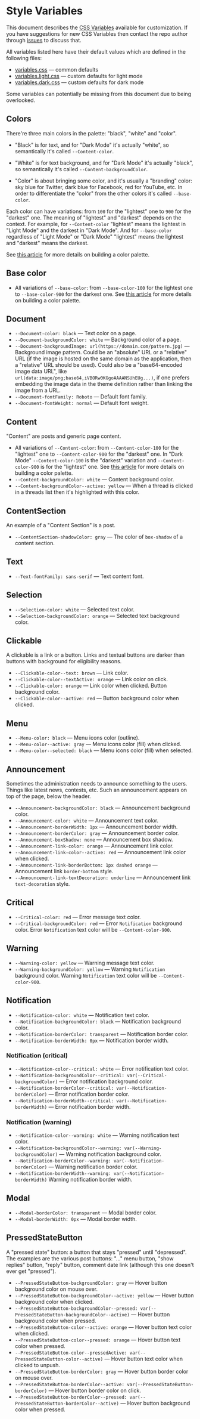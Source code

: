 # Style Variables

This document describes the [CSS Variables](https://developer.mozilla.org/docs/Web/CSS/Using_CSS_custom_properties) available for customization. If you have suggestions for new CSS Variables then contact the repo author through [issues](https://gitlab.com/catamphetamine/frontend-lib/issues) to discuss that.

All variables listed here have their default values which are defined in the following files:
* [variables.css](https://gitlab.com/catamphetamine/frontend-lib/-/blob/main/styles/variables.css) — common defaults
* [variables.light.css](https://gitlab.com/catamphetamine/frontend-lib/-/blob/main/styles/variables.light.css) — custom defaults for light mode
* [variables.dark.css](https://gitlab.com/catamphetamine/frontend-lib/-/blob/main/styles/variables.dark.css) — custom defaults for dark mode

Some variables can potentially be missing from this document due to being overlooked.

## Colors

There're three main colors in the palette: "black", "white" and "color".

* "Black" is for text, and for "Dark Mode" it's actually "white", so semantically it's called `--Content-color`.

* "White" is for text background, and for "Dark Mode" it's actually "black", so semantically it's called `--Content-backgroundColor`.

* "Color" is about bringing some color, and it's usually a "branding" color: sky blue for Twitter, dark blue for Facebook, red for YouTube, etc. In order to differentiate the "color" from the other colors it's called `--base-color`.

Each color can have variations: from `100` for the "lightest" one to `900` for the "darkest" one. The meaning of "lightest" and "darkest" depends on the context. For example, for `--Content-color` "lightest" means the lightest in "Light Mode" and the darkest in "Dark Mode". And for `--base-color` regardless of "Light Mode" or "Dark Mode" "lightest" means the lightest and "darkest" means the darkest.

See [this article](https://refactoringui.com/previews/building-your-color-palette) for more details on building a color palette.

## Base color

* All variations of `--base-color`: from `--base-color-100` for the lightest one to `--base-color-900` for the darkest one. See [this article](https://refactoringui.com/previews/building-your-color-palette) for more details on building a color palette.

## Document

* `--Document-color: black` — Text color on a page.
* `--Document-backgroundColor: white` — Background color of a page.
* `--Document-backgroundImage: url(https://domain.com/pattern.jpg)` — Background image pattern. Could be an "absolute" URL or a "relative" URL (if the image is hosted on the same domain as the application, then a "relative" URL should be used). Could also be a "base64-encoded image data URL", like `url(data:image/png;base64,iVBORw0KGgoAAAANSUhEUg...)`, if one prefers embedding the image data in the theme definition rather than linking the image from a URL.
* `--Document-fontFamily: Roboto` — Default font family.
* `--Document-fontWeight: normal` — Default font weight.

## Content

"Content" are posts and generic page content.

* All variations of `--Content-color`: from `--Content-color-100` for the "lightest" one to `--Content-color-900` for the "darkest" one. In "Dark Mode" `--Content-color-100` is the "darkest" variation and `--Content-color-900` is for the "lightest" one. See [this article](https://refactoringui.com/previews/building-your-color-palette) for more details on building a color palette.
* `--Content-backgroundColor: white` — Content background color.
* `--Content-backgroundColor--active: yellow` — When a thread is clicked in a threads list then it's highlighted with this color.

## ContentSection

An example of a "Content Section" is a post.

* `--ContentSection-shadowColor: gray` — The color of `box-shadow` of a content section.

## Text

* `--Text-fontFamily: sans-serif` — Text content font.

## Selection

* `--Selection-color: white` — Selected text color.
* `--Selection-backgroundColor: orange` — Selected text background color.

## Clickable

A clickable is a link or a button. Links and textual buttons are darker than buttons with background for eligibility reasons.

* `--Clickable-color--text: brown` — Link color.
* `--Clickable-color--textActive: orange` — Link color on click.
* `--Clickable-color: orange` — Link color when clicked. Button background color.
* `--Clickable-color--active: red` — Button background color when clicked.

## Menu

* `--Menu-color: black` — Menu icons color (outline).
* `--Menu-color--active: gray` — Menu icons color (fill) when clicked.
* `--Menu-color--selected: black` — Menu icons color (fill) when selected.

## Announcement

Sometimes the administration needs to announce something to the users. Things like latest news, contests, etc. Such an announcement appears on top of the page, below the header.

* `--Announcement-backgroundColor: black` — Announcement background color.
* `--Announcement-color: white` — Announcement text color.
* `--Announcement-borderWidth: 1px` — Announcement border width.
* `--Announcement-borderColor: gray` — Announcement border color.
* `--Announcement-boxShadow: none` — Announcement box shadow.
* `--Announcement-link-color: orange` — Announcement link color.
* `--Announcement-link-color--active: red` — Announcement link color when clicked.
* `--Announcement-link-borderBottom: 1px dashed orange` — Announcement link `border-bottom` style.
* `--Announcement-link-textDecoration: underline` — Announcement link `text-decoration` style.

## Critical

* `--Critical-color: red` — Error message text color.
* `--Critical-backgroundColor: red` — Error `Notification` background color. Error `Notification` text color will be `--Content-color-900`.

## Warning

* `--Warning-color: yellow` — Warning message text color.
* `--Warning-backgroundColor: yellow` — Warning `Notification` background color. Warning `Notification` text color will be `--Content-color-900`.

## Notification

* `--Notification-color: white` — Notification text color.
* `--Notification-backgroundColor: black` — Notification background color.
* `--Notification-borderColor: transparent` — Notification border color.
* `--Notification-borderWidth: 0px` — Notification border width.

### Notification (critical)

* `--Notification-color--critical: white` — Error notification text color.
* `--Notification-backgroundColor--critical: var(--Critical-backgroundColor)` — Error notification background color.
* `--Notification-borderColor--critical: var(--Notification-borderColor)` — Error notification border color.
* `--Notification-borderWidth--critical: var(--Notification-borderWidth)` — Error notification border width.

### Notification (warning)

* `--Notification-color--warning: white` — Warning notification text color.
* `--Notification-backgroundColor--warning: var(--Warning-backgroundColor)` — Warning notification background color.
* `--Notification-borderColor--warning: var(--Notification-borderColor)` — Warning notification border color.
* `--Notification-borderWidth--warning: var(--Notification-borderWidth)` Warning notification border width.

## Modal

* `--Modal-borderColor: transparent` — Modal border color.
* `--Modal-borderWidth: 0px` — Modal border width.

## PressedStateButton

A "pressed state" button: a button that stays "pressed" until "depressed". The examples are the various post buttons: "…" menu button, "show replies" button, "reply" button, comment date link (although this one doesn't ever get "pressed").

* `--PressedStateButton-backgroundColor: gray` — Hover button background color on mouse over.
* `--PressedStateButton-backgroundColor--active: yellow` — Hover button background color when clicked.
* `--PressedStateButton-backgroundColor--pressed: var(--PressedStateButton-backgroundColor--active)` — Hover button background color when pressed.
* `--PressedStateButton-color--active: orange` — Hover button text color when clicked.
* `--PressedStateButton-color--pressed: orange` — Hover button text color when pressed.
* `--PressedStateButton-color--pressedActive: var(--PressedStateButton-color--active)` — Hover button text color when clicked to unpush.
* `--PressedStateButton-borderColor: gray` — Hover button border color on mouse over.
* `--PressedStateButton-borderColor--active: var(--PressedStateButton-borderColor)` — Hover button border color on click.
* `--PressedStateButton-borderColor--pressed: var(--PressedStateButton-borderColor--active)` — Hover button background color when pressed.
